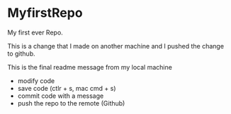 # MyfirstRepo
My first ever Repo. 

This is a change that I made on another machine and I pushed the change to github. 


This is the final readme message from my local machine 
- modify code
- save code (ctlr + s, mac cmd + s)
- commit code with a message 
- push the repo to the remote (Github)